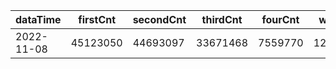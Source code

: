 |dataTime|firstCnt|secondCnt|thirdCnt|fourCnt|winCnt|vrate|wrate|
|-|-|-|-|-|-|-|-|
|2022-11-08|45123050|44693097|33671468|7559770|1264479|0%|0%|